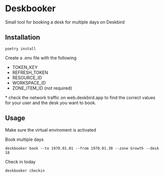 # Deskbooker

Small tool for booking a desk for multiple days on Deskbird

## Installation


```console
poetry install
```

Create a .env file with the following

- TOKEN_KEY
- REFRESH_TOKEN
- RESOURCE_ID
- WORKSPACE_ID
- ZONE_ITEM_ID (not required)

\* check the network traffic on web.deskbird.app to find the correct values for your user and the desk you want to book.

## Usage

Make sure the virtual enviroment is activated

Book multiple days
```console
deskbooker book --to 1970.01.01 --from 1970.01.30 --zone Growth --desk 18
```

Check in today
```console
deskbooker checkin
```
